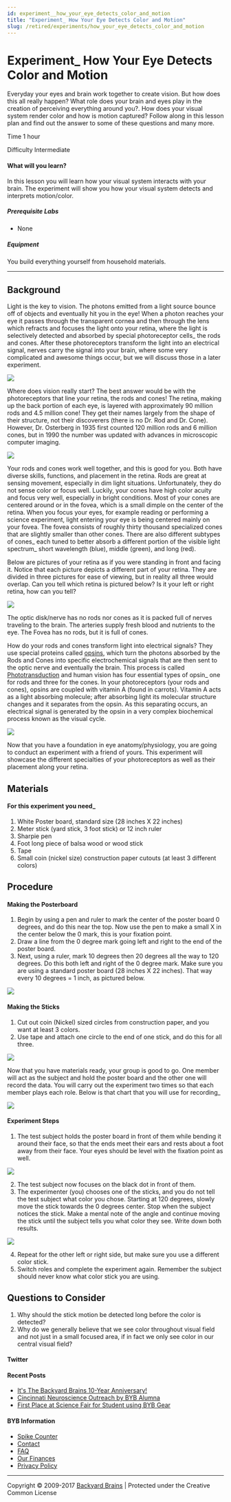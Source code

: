 ```yaml
---
id: experiment__how_your_eye_detects_color_and_motion
title: "Experiment_ How Your Eye Detects Color and Motion"
slug: /retired/experiments/how_your_eye_detects_color_and_motion
---
```


# Experiment_ How Your Eye Detects Color and Motion

Everyday your eyes and brain work together to create vision. But how does this
all really happen? What role does your brain and eyes play in the creation of
perceiving everything around you?. How does your visual system render color
and how is motion captured? Follow along in this lesson plan and find out the
answer to some of these questions and many more.

Time  1 hour

Difficulty  Intermediate

#### What will you learn?

In this lesson you will learn how your visual system interacts with your
brain. The experiment will show you how your visual system detects and
interprets motion/color.

##### Prerequisite Labs

  * None 

##### Equipment

You build everything yourself from household materials.

* * *

## Background

Light is the key to vision. The photons emitted from a light source bounce off
of objects and eventually hit you in the eye! When a photon reaches your eye
it passes through the transparent cornea and then through the lens which
refracts and focuses the light onto your retina, where the light is
selectively detected and absorbed by special photoreceptor cells_ the rods and
cones. After these photoreceptors transform the light into an electrical
signal, nerves carry the signal into your brain, where some very complicated
and awesome things occur, but we will discuss those in a later experiment.

[ ![](./img/BYB_Exp1_Pic4a.PNG)](img/BYB_Exp1_Pic4a.PNG)

Where does vision really start? The best answer would be with the
photoreceptors that line your retina, the rods and cones! The retina, making
up the back portion of each eye, is layered with approximately 90 million rods
and 4.5 million cone! They get their names largely from the shape of their
structure, not their discoverers (there is no Dr. Rod and Dr. Cone). However,
Dr. Osterberg in 1935 first counted 120 million rods and 6 million cones, but
in 1990 the number was updated with advances in microscopic computer imaging.

[ ![](./img/BYB_Exp1_Pic6.PNG)](img/BYB_Exp1_Pic6.PNG)

Your rods and cones work well together, and this is good for you. Both have
diverse skills, functions, and placement in the retina. Rods are great at
sensing movement, especially in dim light situations. Unfortunately, they do
not sense color or focus well. Luckily, your cones have high color acuity and
focus very well, especially in bright conditions. Most of your cones are
centered around or in the fovea, which is a small dimple on the center of the
retina. When you focus your eyes, for example reading or performing a science
experiment, light entering your eye is being centered mainly on your fovea.
The fovea consists of roughly thirty thousand specialized cones that are
slightly smaller than other cones. There are also different subtypes of cones_
each tuned to better absorb a different portion of the visible light spectrum_
short wavelength (blue), middle (green), and long (red).

Below are pictures of your retina as if you were standing in front and facing
it. Notice that each picture depicts a different part of your retina. They are
divided in three pictures for ease of viewing, but in reality all three would
overlap. Can you tell which retina is pictured below? Is it your left or right
retina, how can you tell?

[ ![](./img/BYB_Exp1_Pic5b1.PNG)](img/BYB_Exp1_Pic5b1.PNG)

The optic disk/nerve has no rods nor cones as it is packed full of nerves
traveling to the brain. The arteries supply fresh blood and nutrients to the
eye. The Fovea has no rods, but it is full of cones.

How do your rods and cones transform light into electrical signals? They use
special proteins called [opsins](http_//en.wikipedia.org/wiki/Opsin), which
turn the photons absorbed by the Rods and Cones into specific electrochemical
signals that are then sent to the optic nerve and eventually the brain. This
process is called
[Phototransduction](http_//en.wikipedia.org/wiki/Visual_phototransduction) and
human vision has four essential types of opsin_ one for rods and three for the
cones. In your photoreceptors (your rods and cones), opsins are coupled with
vitamin A (found in carrots). Vitamin A acts as a light absorbing molecule;
after absorbing light its molecular structure changes and it separates from
the opsin. As this separating occurs, an electrical signal is generated by the
opsin in a very complex biochemical process known as the visual cycle.

[ ![](./img/BYB_Exp1_Pic7.PNG)](img/BYB_Exp1_Pic7.PNG)

Now that you have a foundation in eye anatomy/physiology, you are going to
conduct an experiment with a friend of yours. This experiment will showcase
the different specialties of your photoreceptors as well as their placement
along your retina.

## Materials

#### For this experiment you need_

  1. White Poster board, standard size (28 inches X 22 inches) 
  2. Meter stick (yard stick, 3 foot stick) or 12 inch ruler 
  3. Sharpie pen 
  4. Foot long piece of balsa wood or wood stick 
  5. Tape 
  6. Small coin (nickel size) construction paper cutouts (at least 3 different colors) 

## Procedure

#### Making the Posterboard

  1. Begin by using a pen and ruler to mark the center of the poster board 0 degrees, and do this near the top. Now use the pen to make a small X in the center below the 0 mark, this is your fixation point. 
  2. Draw a line from the 0 degree mark going left and right to the end of the poster board. 
  3. Next, using a ruler, mark 10 degrees then 20 degrees all the way to 120 degrees. Do this both left and right of the 0 degree mark. Make sure you are using a standard poster board (28 inches X 22 inches). That way every 10 degrees = 1 inch, as pictured below.

[ ![](./img/BYB_Exp1_Pic1.PNG)](img/BYB_Exp1_Pic1.PNG)

#### Making the Sticks

  1. Cut out coin (Nickel) sized circles from construction paper, and you want at least 3 colors. 
  2. Use tape and attach one circle to the end of one stick, and do this for all three.

[ ![](./img/BYB_Exp1_Pic2.PNG)](img/BYB_Exp1_Pic2.PNG)

Now that you have materials ready, your group is good to go. One member will
act as the subject and hold the poster board and the other one will record the
data. You will carry out the experiment two times so that each member plays
each role. Below is that chart that you will use for recording_

[ ![](./img/BYB_Exp1_Pic3.PNG)](img/BYB_Exp1_Pic3.PNG)

#### Experiment Steps

  1. The test subject holds the poster board in front of them while bending it around their face, so that the ends meet their ears and rests about a foot away from their face. Your eyes should be level with the fixation point as well. 

[ ![](./img/BYB_Exp1_Pic8.PNG)](img/BYB_Exp1_Pic8.PNG)

  2. The test subject now focuses on the black dot in front of them. 
  3. The experimenter (you) chooses one of the sticks, and you do not tell the test subject what color you chose. Starting at 120 degrees, slowly move the stick towards the 0 degrees center. Stop when the subject notices the stick. Make a mental note of the angle and continue moving the stick until the subject tells you what color they see. Write down both results. 

[ ![](./img/BYB_Exp1_Pic9.PNG)](img/BYB_Exp1_Pic9.PNG)

  4. Repeat for the other left or right side, but make sure you use a different color stick. 
  5. Switch roles and complete the experiment again. Remember the subject should never know what color stick you are using. 

## Questions to Consider

  1. Why should the stick motion be detected long before the color is detected? 
  2. Why do we generally believe that we see color throughout visual field and not just in a small focused area, if in fact we only see color in our central visual field?

#### Twitter

#### Recent Posts

  * [ It's The Backyard Brains 10-Year Anniversary!](http_//blog.backyardbrains.com/?p=4906)
  * [ Cincinnati Neuroscience Outreach by BYB Alumna](http_//blog.backyardbrains.com/?p=4870)
  * [ First Place at Science Fair for Student using BYB Gear](http_//blog.backyardbrains.com/?p=4861)

#### BYB Information

  * [Spike Counter](/About/SpikeCounter)
  * [Contact](/About/Contact)
  * [FAQ](/About/FAQ)
  * [Our Finances](/About/Finance)
  * [Privacy Policy](/About/Privacy)

* * *

Copyright © 2009-2017 [ Backyard Brains](http_//backyardbrains.com) | Protected under the Creative Common License [ ](http_//creativecommons.org/licenses/)[](http_//creativecommons.org/licenses/by-sa/3.0/)